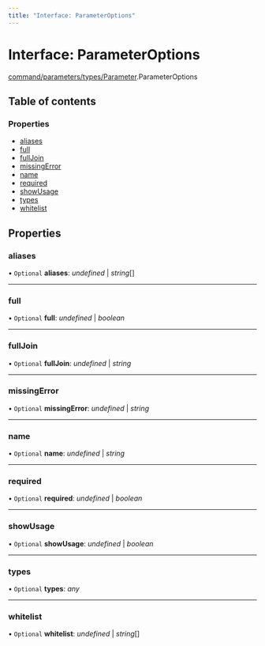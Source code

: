 ```yaml
---
title: "Interface: ParameterOptions"
---
```


# Interface: ParameterOptions

[command/parameters/types/Parameter](../modules/command_parameters_types_parameter.md).ParameterOptions

## Table of contents

### Properties

- [aliases](command_parameters_types_parameter.parameteroptions.md#aliases)
- [full](command_parameters_types_parameter.parameteroptions.md#full)
- [fullJoin](command_parameters_types_parameter.parameteroptions.md#fulljoin)
- [missingError](command_parameters_types_parameter.parameteroptions.md#missingerror)
- [name](command_parameters_types_parameter.parameteroptions.md#name)
- [required](command_parameters_types_parameter.parameteroptions.md#required)
- [showUsage](command_parameters_types_parameter.parameteroptions.md#showusage)
- [types](command_parameters_types_parameter.parameteroptions.md#types)
- [whitelist](command_parameters_types_parameter.parameteroptions.md#whitelist)

## Properties

### aliases

• `Optional` **aliases**: *undefined* \| *string*[]

___

### full

• `Optional` **full**: *undefined* \| *boolean*

___

### fullJoin

• `Optional` **fullJoin**: *undefined* \| *string*

___

### missingError

• `Optional` **missingError**: *undefined* \| *string*

___

### name

• `Optional` **name**: *undefined* \| *string*

___

### required

• `Optional` **required**: *undefined* \| *boolean*

___

### showUsage

• `Optional` **showUsage**: *undefined* \| *boolean*

___

### types

• `Optional` **types**: *any*

___

### whitelist

• `Optional` **whitelist**: *undefined* \| *string*[]
